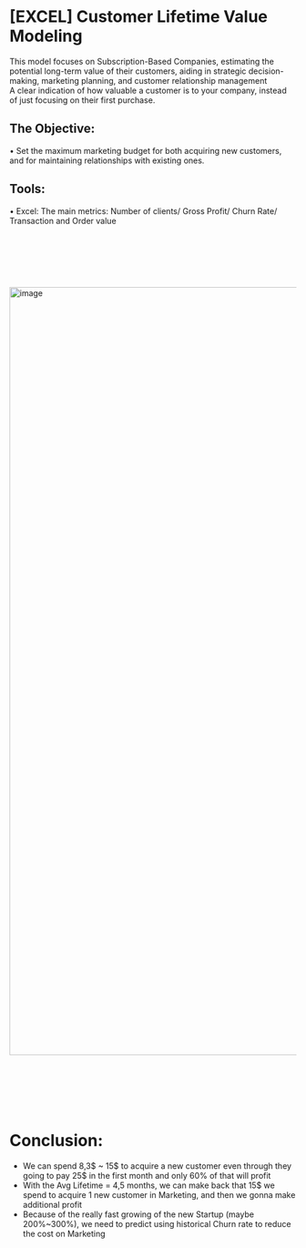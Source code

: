 # [EXCEL] Customer Lifetime Value Modeling

This model focuses on Subscription-Based Companies, estimating the potential long-term value of their customers, aiding in strategic decision-making, marketing planning, and customer relationship management
<br/>A clear indication of how valuable a customer is to your company, instead of just focusing on their first purchase.

## The Objective: 
• Set the maximum marketing budget for both acquiring new customers, and for maintaining relationships with existing ones. <br/>

## Tools: 
• Excel: The main metrics: Number of clients/ Gross Profit/ Churn Rate/ Transaction and Order value <br/>

<pre>




   
</pre>

<img width="1349" alt="image" src="https://github.com/Inyourdreams12/Customer_Lifetime_Value_Model_EXCEL/assets/119731058/02da81aa-d01a-4389-bbc4-61e34bcceff4">

<pre>




   
</pre>

# Conclusion:

* We can spend 8,3$ ~ 15$ to acquire a new customer even through they going to pay 25$ in the first month and only 60% of that will profit <br/>
* With the Avg Lifetime = 4,5 months, we can make back that 15$ we spend to acquire 1 new customer in Marketing, and then we gonna make additional profit <br/>
* Because of the really fast growing of the new Startup (maybe 200%~300%), we need to predict using historical Churn rate to reduce the cost on Marketing<br/>
